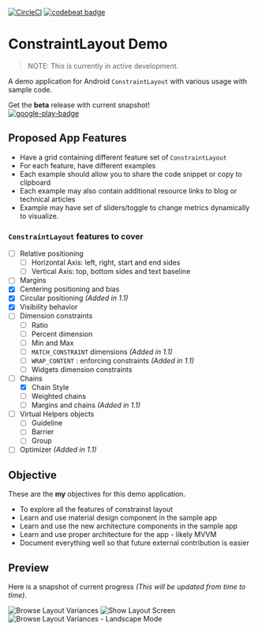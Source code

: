 [![CircleCI](https://circleci.com/gh/amardeshbd/android-constraint-layout-cheatsheet.svg?style=svg)](https://circleci.com/gh/amardeshbd/android-constraint-layout-cheatsheet) [![codebeat badge](https://codebeat.co/badges/bf0c09f2-f87c-49cc-b437-ee1a975ed830)](https://codebeat.co/projects/github-com-amardeshbd-android-constraint-layout-cheatsheet-master)


# ConstraintLayout Demo
> NOTE: This is currently in active development.

A demo application for Android `ConstraintLayout` with various usage with sample code.

Get the **beta** release with current snapshot!  
[![google-play-badge](https://user-images.githubusercontent.com/99822/40590807-b714614a-61d3-11e8-9fab-a6781bc670c2.png)](https://play.google.com/store/apps/details?id=com.hossainkhan.android.constraintlayout)

## Proposed App Features
* Have a grid containing different feature set of `ConstraintLayout`
* For each feature, have different examples
* Each example should allow you to share the code snippet or copy to clipboard
* Each example may also contain additional resource links to blog or technical articles
* Example may have set of sliders/toggle to change metrics dynamically to visualize.


### `ConstraintLayout` features to cover 
- [ ] Relative positioning
  * [ ] Horizontal Axis: left, right, start and end sides
  * [ ] Vertical Axis: top, bottom sides and text baseline
- [ ] Margins
- [x] Centering positioning and bias
- [x] Circular positioning _(Added in 1.1)_
- [x] Visibility behavior
- [ ] Dimension constraints
  * [ ] Ratio
  * [ ] Percent dimension
  * [ ] Min and Max
  * [ ] `MATCH_CONSTRAINT` dimensions _(Added in 1.1)_
  * [ ] `WRAP_CONTENT` : enforcing constraints _(Added in 1.1)_
  * [ ] Widgets dimension constraints
- [ ] Chains
  * [x] Chain Style
  * [ ] Weighted chains
  * [ ] Margins and chains _(Added in 1.1)_
- [ ] Virtual Helpers objects
  * [ ] Guideline
  * [ ] Barrier
  * [ ] Group
- [ ] Optimizer _(Added in 1.1)_

## Objective
These are the **my** objectives for this demo application.
* To explore all the features of constrainst layout
* Learn and use material design component in the sample app
* Learn and use the new architecture components in the sample app
* Learn and use proper architecture for the app - likely MVVM
* Document everything well so that future external contribution is easier

## Preview
Here is a snapshot of current progress _(This will be updated from time to time)_.  

![Browse Layout Variances](https://user-images.githubusercontent.com/99822/39677194-c57a1ef4-5144-11e8-86ad-ab16850b5e95.png) ![Show Layout Screen](https://user-images.githubusercontent.com/99822/39677193-c55efc3c-5144-11e8-822f-b55664d8e5e2.png)  
![Browse Layout Variances - Landscape Mode](https://user-images.githubusercontent.com/99822/39678468-6de62ce8-515b-11e8-9516-5203bef17d8a.png)
